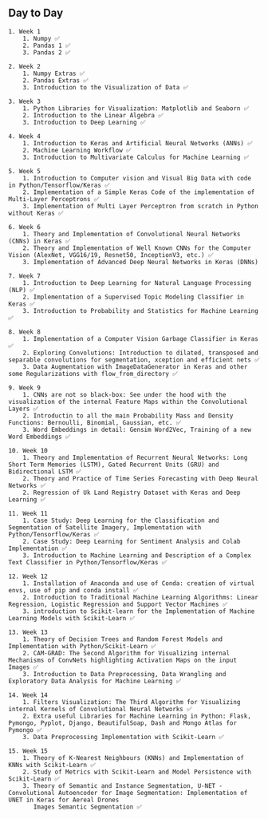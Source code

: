 ## Day to Day

    1. Week 1
        1. Numpy ✅
        2. Pandas 1 ✅
        3. Pandas 2 ✅
    
    2. Week 2
        1. Numpy Extras ✅
        2. Pandas Extras ✅
        3. Introduction to the Visualization of Data ✅

    3. Week 3
        1. Python Libraries for Visualization: Matplotlib and Seaborn ✅
        2. Introduction to the Linear Algebra ✅
        3. Introduction to Deep Learning ✅

    4. Week 4
        1. Introduction to Keras and Artificial Neural Networks (ANNs) ✅
        2. Machine Learning Workflow ✅
        3. Introduction to Multivariate Calculus for Machine Learning ✅

    5. Week 5
        1. Introduction to Computer vision and Visual Big Data with code in Python/Tensorflow/Keras ✅
        2. Implementation of a Simple Keras Code of the implementation of Multi-Layer Perceptrons ✅
        3. Implementation of Multi Layer Perceptron from scratch in Python without Keras ✅

    6. Week 6
        1. Theory and Implementation of Convolutional Neural Networks (CNNs) in Keras ✅
        2. Theory and Implementation of Well Known CNNs for the Computer Vision (AlexNet, VGG16/19, Resnet50, InceptionV3, etc.) ✅
        3. Implementation of Advanced Deep Neural Networks in Keras (DNNs)

    7. Week 7
        1. Introduction to Deep Learning for Natural Language Processing (NLP) ✅
        2. Implementation of a Supervised Topic Modeling Classifier in Keras ✅
        3. Introduction to Probability and Statistics for Machine Learning ✅

    8. Week 8
        1. Implementation of a Computer Vision Garbage Classifier in Keras ✅
        2. Exploring Convolutions: Introduction to dilated, transposed and separable convolutions for segmentation, xception and efficient nets ✅
        3. Data Augmentation with ImageDataGenerator in Keras and other some Regularizations with flow_from_directory ✅

    9. Week 9
        1. CNNs are not so black-box: See under the hood with the visualization of the internal Feature Maps within the Convolutional Layers ✅
        2. Introductin to all the main Probability Mass and Density Functions: Bernoulli, Binomial, Gaussian, etc. ✅
        3. Word Embeddings in detail: Gensim Word2Vec, Training of a new Word Embeddings ✅
        
    10. Week 10 
        1. Theory and Implementation of Recurrent Neural Networks: Long Short Term Memories (LSTM), Gated Recurrent Units (GRU) and Bidirectional LSTM ✅
        2. Theory and Practice of Time Series Forecasting with Deep Neural Networks ✅
        2. Regression of Uk Land Registry Dataset with Keras and Deep Learning ✅
        
    11. Week 11
        1. Case Study: Deep Learning for the Classification and Segmentation of Satellite Imagery, Implementation with Python/Tensorflow/Keras ✅
        2. Case Study: Deep Learning for Sentiment Analysis and Colab Implementation ✅
        3. Introduction to Machine Learning and Description of a Complex Text Classifier in Python/Tensorflow/Keras ✅
        
    12. Week 12
        1. Installation of Anaconda and use of Conda: creation of virtual envs, use of pip and conda install ✅
        2. Introduction to Traditional Machine Learning Algorithms: Linear Regression, Logistic Regression and Support Vector Machines ✅
        3. introduction to Scikit-learn for the Implementation of Machine Learning Models with Scikit-Learn ✅
        
    13. Week 13 
        1. Theory of Decision Trees and Random Forest Models and Implementation with Python/Scikit-Learn ✅
        2. CAM-GRAD: The Second Algorithm for Visualizing internal Mechanisms of ConvNets highlighting Activation Maps on the input Images ✅
        3. Introduction to Data Preprocessing, Data Wrangling and Exploratory Data Analysis for Machine Learning ✅
        
    14. Week 14
        1. Filters Visualization: The Third Algorithm for Visualizing internal Kernels of Convolutional Neural Networks ✅
        2. Extra useful Libraries for Machine Learning in Python: Flask, Pymongo, Pyplot, Django, BeautifulSoap, Dash and Mongo Atlas for Pymongo ✅
        3. Data Preprocessing Implementation with Scikit-Learn ✅
        
    15. Week 15
        1. Theory of K-Nearest Neighbours (KNNs) and Implementation of KNNs with Scikit-Learn ✅
        2. Study of Metrics with Scikit-Learn and Model Persistence with Scikit-Learn ✅
        3. Theory of Semantic and Instance Segmentation, U-NET - Convolutional Autoencoder for Image Segmentation: Implementation of UNET in Keras for Aereal Drones  
           Images Semantic Segmentation ✅

